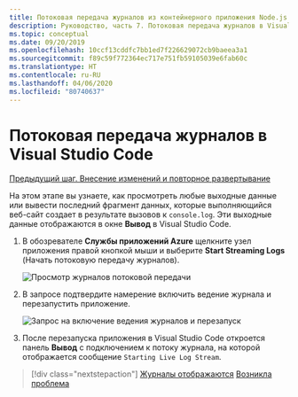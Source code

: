 ```yaml
---
title: Потоковая передача журналов из контейнерного приложения Node.js с помощью Visual Studio Code
description: Руководство, часть 7. Потоковая передача журналов в Visual Studio Code
ms.topic: conceptual
ms.date: 09/20/2019
ms.openlocfilehash: 10ccf13cddfc7bb1ed7f226629072cb9baeea3a1
ms.sourcegitcommit: f89c59f772364ec717e751fb59105039e6fab60c
ms.translationtype: HT
ms.contentlocale: ru-RU
ms.lasthandoff: 04/06/2020
ms.locfileid: "80740637"
---
```

# <a name="stream-logs-into-visual-studio-code"></a>Потоковая передача журналов в Visual Studio Code

[Предыдущий шаг. Внесение изменений и повторное развертывание](tutorial-vscode-docker-node-06.md)

На этом этапе вы узнаете, как просмотреть любые выходные данные или вывести последний фрагмент данных, которые выполняющийся веб-сайт создает в результате вызовов к `console.log`. Эти выходные данные отображаются в окне **Вывод** в Visual Studio Code.

1. В обозревателе **Службы приложений Azure** щелкните узел приложения правой кнопкой мыши и выберите **Start Streaming Logs** (Начать потоковую передачу журналов).

    ![Просмотр журналов потоковой передачи](media/deploy-containers/stream-logs-command.png)

1. В запросе подтвердите намерение включить ведение журнала и перезапустить приложение.

    ![Запрос на включение ведения журналов и перезапуск](media/deploy-azure/enable-restart.png)

1. После перезапуска приложения в Visual Studio Code откроется панель **Вывод** с подключением к потоку журнала, на которой отображается сообщение `Starting Live Log Stream`.

> [!div class="nextstepaction"]
> [Журналы отображаются](tutorial-vscode-docker-node-08.md) [Возникла проблема](https://www.research.net/r/PWZWZ52?tutorial=node-deployment-docker-extension&step=tailing-logs)
